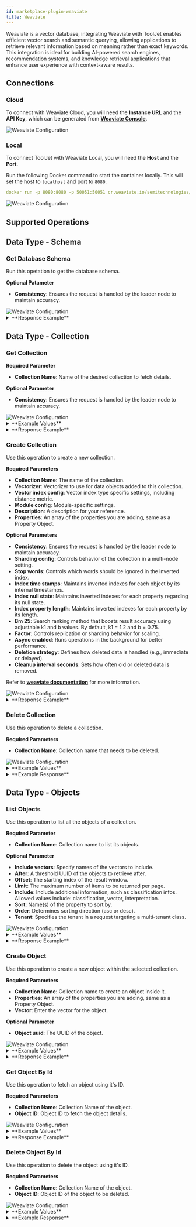 ```yaml
---
id: marketplace-plugin-weaviate
title: Weaviate
---
```


Weaviate is a vector database, integrating Weaviate with ToolJet enables efficient vector search and semantic querying, allowing applications to retrieve relevant information based on meaning rather than exact keywords. This integration is ideal for building AI-powered search engines, recommendation systems, and knowledge retrieval applications that enhance user experience with context-aware results.

## Connections

### Cloud

To connect with Weaviate Cloud, you will need the **Instance URL** and the **API Key**, which can be generated from **[Weaviate Console](https://weaviate.io/developers/wcs/connect)**.

<img className="screenshot-full" src="/img/marketplace/plugins/weaviate/cloud-config.png" alt="Weaviate Configuration" />

### Local

To connect ToolJet with Weaviate Local, you will need the **Host** and the **Port**.

Run the following Docker command to start the container locally. This will set the host to `localhost` and port to `8080`.

```yaml
docker run -p 8080:8080 -p 50051:50051 cr.weaviate.io/semitechnologies/weaviate:1.28.4
```

<img className="screenshot-full" src="/img/marketplace/plugins/weaviate/local-config.png" alt="Weaviate Configuration" />

## Supported Operations

## Data Type - Schema

### Get Database Schema

Run this opetation to get the database schema.

**Optional Patameter**

- **Consistency**: Ensures the request is handled by the leader node to maintain accuracy.

<img className="screenshot-full" src="/img/marketplace/plugins/weaviate/db-schema.png" alt="Weaviate Configuration" />

<details>
<summary>**Response Example**</summary>

```json
{
  "classes": [
    {
      "class": "Createcollection",
      "description": "Test collection create",
      "invertedIndexConfig": {
        "bm25": {
          "b": 0.75,
          "k1": 1.2
        },
        "cleanupIntervalSeconds": 300,
        "indexNullState": true,
        "indexPropertyLength": true,
        "indexTimestamps": true,
        "stopwords": {
          "additions": [
            "custom1"
          ],
          "preset": "en",
          "removals": [
            "the"
          ]
        }
      },
      "moduleConfig": {
        "text2vec-contextionary": {
          "vectorizeClassName": true
        }
      },
      "multiTenancyConfig": {
        "autoTenantActivation": false,
        "autoTenantCreation": false,
        "enabled": false
      },
      "properties": [
        {
          "dataType": [
            "text"
          ],
          "description": "Main text field",
          "indexFilterable": true,
          "indexRangeFilters": false,
          "indexSearchable": true,
          "name": "content",
          "tokenization": "word"
        }
      ],
      "replicationConfig": {
        "asyncEnabled": true,
        "deletionStrategy": "NoAutomatedResolution",
        "factor": 1
      },
      "shardingConfig": {
        "virtualPerPhysical": 128,
        "desiredCount": 1,
        "actualCount": 1,
        "desiredVirtualCount": 128,
        "actualVirtualCount": 128,
        "key": "_id",
        "strategy": "hash",
        "function": "murmur3"
      },
      "vectorIndexConfig": {
        "skip": false,
        "cleanupIntervalSeconds": 300,
        "maxConnections": 64,
        "efConstruction": 128,
        "ef": -1,
        "dynamicEfMin": 100,
        "dynamicEfMax": 500,
        "dynamicEfFactor": 8,
        "vectorCacheMaxObjects": 1000000000000,
        "flatSearchCutoff": 40000,
        "distance": "cosine",
        "pq": {
          "enabled": false,
          "bitCompression": false,
          "segments": 0,
          "centroids": 256,
          "trainingLimit": 100000,
          "encoder": {
            "type": "kmeans",
            "distribution": "log-normal"
          }
        },
        "bq": {
          "enabled": false
        },
        "sq": {
          "enabled": false,
          "trainingLimit": 100000,
          "rescoreLimit": 20
        },
        "filterStrategy": "sweeping"
      },
      "vectorIndexType": "hnsw",
      "vectorizer": "none"
    }
  ]
}
```

</details>

## Data Type - Collection

### Get Collection

**Required Parameter**

- **Collection Name**: Name of the desired collection to fetch details.

**Optional Parameter**

- **Consistency**: Ensures the request is handled by the leader node to maintain accuracy.

<img className="screenshot-full" src="/img/marketplace/plugins/weaviate/get-collection.png" alt="Weaviate Configuration" />

<details>
<summary>**Example Values**</summary>

```yaml
Collection Name: Createcollection
```

</details>

<details>
<summary>**Response Example**</summary>

```json
{
[
  {
    "dataType":["text"],
    "description":"Main text field",
    "indexFilterable":true,
    "indexRangeFilters":false,
    "indexSearchable":true,
    "name":"content",
    "tokenization":"word"
  }
],
"replicationConfig":{
  "asyncEnabled":true,
  "deletionStrategy":"NoAutomatedResolution",
  "factor":1
},
"shardingConfig":{
  "virtualPerPhysical":128,
  "desiredCount":1,
  "actualCount":1,
  "desiredVirtualCount":128,
  "actualVirtualCount":128,
  "key":"_id",
  "strategy":"hash",
  "function":"murmur3"
},
"vectorIndexConfig":{
  "skip":false,
  "cleanupIntervalSeconds":300,
  "maxConnections":64,
  "efConstruction":128,
  "ef":-1,
  "dynamicEfMin":100,
  "dynamicEfMax":500,
  "dynamicEfFactor":8,
  "vectorCacheMaxObjects":1000000000000,
  "flatSearchCutoff":40000,
  "distance":"cosine",
  "pq":{
    "enabled":false,
    "bitCompression":false,
    "segments":0,
    "centroids":256,
    "trainingLimit":100000,
    "encoder":{
      "type":"kmeans",
      "distribution":"log-normal"
    }
  },
  "bq":{
    "enabled":false
  },
  "sq":{
    "enabled":false,
    "trainingLimit":100000,
    "rescoreLimit":20
  },
  "filterStrategy":"sweeping"
},
"vectorIndexType":"hnsw",
"vectorizer":"none"
}
```

</details>

### Create Collection

Use this operation to create a new collection.

**Required Parameters**

- **Collection Name**: The name of the collection.
- **Vectorizer**: Vectorizer to use for data objects added to this collection.
- **Vector index config**: Vector index type specific settings, including distance metric.
- **Module config**: Module-specific settings.
- **Description**: A description for your reference.
- **Properties**: An array of the properties you are adding, same as a Property Object.

**Optional Parameters**

- **Consistency**: Ensures the request is handled by the leader node to maintain accuracy.
- **Sharding config**: Controls behavior of the collection in a multi-node setting.
- **Stop words**: Controls which words should be ignored in the inverted index.
- **Index time stamps**: Maintains inverted indexes for each object by its internal timestamps.
- **Index null state**: Maintains inverted indexes for each property regarding its null state.
- **Index property length**: Maintains inverted indexes for each property by its length.
- **Bm 25**: Search ranking method that boosts result accuracy using adjustable k1 and b values. By default, k1 = 1.2 and b = 0.75.
- **Factor**: Controls replication or sharding behavior for scaling.
- **Async enabled**: Runs operations in the background for better performance.
- **Deletion strategy**: Defines how deleted data is handled (e.g., immediate or delayed).
- **Cleanup interval seconds**: Sets how often old or deleted data is removed.

Refer to **[weaviate documentation](https://weaviate.io/developers/weaviate/config-refs/schema)** for more information.

<img className="screenshot-full" src="/img/marketplace/plugins/weaviate/create-collection.png" alt="Weaviate Configuration" />

<details>
<summary>**Response Example**</summary>

```json

{
  "class":"Newcollection",
  "description":"Test collection create",
  "invertedIndexConfig":{
    "bm25":{
      "b":0.75,
      "k1":1.2
    },
    "cleanupIntervalSeconds":300,
    "indexNullState":true,
    "indexPropertyLength":true,
    "indexTimestamps":true,
    "stopwords":{
      "additions":[
        "custom1"
      ],
      "preset":"en",
      "removals":[
        "the"
      ]
    }
  },
  "moduleConfig":{
    "text2vec-contextionary":{
      "vectorizeClassName":true
    }
  },
  "multiTenancyConfig":{
    "autoTenantActivation":false,
    "autoTenantCreation":false,
    "enabled":false
  },
  "properties":[
    {
      "dataType":[
        "text"
      ],
      "description":"Main text field",
      "indexFilterable":true,
      "indexRangeFilters":false,
      "indexSearchable":true,
      "name":"content",
      "tokenization":"word"
    }
  ],
  "replicationConfig":{
    "asyncEnabled":true,
    "deletionStrategy":"NoAutomatedResolution",
    "factor":1
  },
  "shardingConfig":{
    "virtualPerPhysical":128,
    "desiredCount":1,
    "actualCount":1,
    "desiredVirtualCount":128,
    "actualVirtualCount":128,
    "key":"_id",
    "strategy":"hash",
    "function":"murmur3"
  },
  "vectorIndexConfig":{
    "skip":false,
    "cleanupIntervalSeconds":300,
    "maxConnections":64,
    "efConstruction":128,
    "ef":-1,
    "dynamicEfMin":100,
    "dynamicEfMax":500,
    "dynamicEfFactor":8,
    "vectorCacheMaxObjects":1000000000000,
    "flatSearchCutoff":40000,
    "distance":"cosine",
    "pq":{
      "enabled":false,
      "bitCompression":false,
      "segments":0,
      "centroids":256,
      "trainingLimit":100000,
      "encoder":{
        "type":"kmeans",
        "distribution":"log-normal"
      }
    },
    "bq":{
      "enabled":false
    },
    "sq":{
      "enabled":false,
      "trainingLimit":100000,
      "rescoreLimit":20
    },
    "filterStrategy":"sweeping"
  },
  "vectorIndexType":"hnsw",
  "vectorizer":"none"
}
```

</details>

### Delete Collection

Use this operation to delete a collection.

**Required Parameters**

- **Collection Name**: Collection name that needs to be deleted.

<img className="screenshot-full" src="/img/marketplace/plugins/weaviate/delete-collection.png" alt="Weaviate Configuration" />

<details>
<summary>**Example Values**</summary>

```yaml
Collection Name: Newcollection
```

</details>

<details>
<summary>**Example Response**</summary>

```yaml
true
```
</details>

## Data Type - Objects

### List Objects

Use this operation to list all the objects of a collection.

**Required Parameter**

- **Collection Name**: Collection name to list its objects.

**Optional Parameter**

- **Include vectors**: Specify names of the vectors to include.
- **After**: A threshold UUID of the objects to retrieve after.
- **Offset**: The starting index of the result window.
- **Limit**: The maximum number of items to be returned per page. 
- **Include**: Include additional information, such as classification infos. Allowed values include: classification, vector, interpretation.
- **Sort**: Name(s) of the property to sort by.
- **Order**: Determines sorting direction (asc or desc).
- **Tenant**: Specifies the tenant in a request targeting a multi-tenant class.

<img className="screenshot-full" src="/img/marketplace/plugins/weaviate/list-object.png" alt="Weaviate Configuration" />

<details>
<summary>**Example Values**</summary>

```yaml
Collection Name: Testcollection
```

</details>

<details>
<summary>**Response Example**</summary>

```json
{
    "deprecations":[],
    "objects":[{
        "class":"Testcollection",
        "creationTimeUnix":1739009190787,
        "id":"296f9f17-628a-463a-b273-6ae369a3bb59",
        "lastUpdateTimeUnix":1739009190787,
        "properties":{
            "content":"This is a test document stored in Weaviate.",
            "title":"New Sample Document"
        },
        "vectorWeights":null
    },
    {
        "class":"Testcollection",
        "creationTimeUnix":1738941448311,
        "id":"550e8400-e29b-41d4-a716-446655440000",
        "lastUpdateTimeUnix":1738941448311,
        "properties":{
            "content":"This is a test document stored in Weaviate.",
            "title":"Sample Document"
        },
        "vectorWeights":null
    },
    {
        "class":"Testcollection",
        "creationTimeUnix":1739008896994,
        "id":"98a6628d-f07d-4f56-b64b-1b818201095c",
        "lastUpdateTimeUnix":1739008896994,
        "properties":{
            "content":"This is a test document stored in Weaviate.",
            "title":"Sample Document"
        },
        "vectorWeights":null
    }],
    "totalResults":3
}
```

</details>

### Create Object

Use this operation to create a new object within the selected collection.

**Required Parameters**

- **Collection Name**: Collection name to create an object inside it.
- **Properties**: An array of the properties you are adding, same as a Property Object.
- **Vector**: Enter the vector for the object.

**Optional Parameter**

- **Object uuid**: The UUID of the object.

<img className="screenshot-full" src="/img/marketplace/plugins/weaviate/create-object.png" alt="Weaviate Configuration" />

<details>
<summary>**Example Values**</summary>

```yaml
Collection Name: Testcollection
Properties: {
  "title": "New Sample Document",
  "content": "This is a test document stored in Weaviate."
}
Vectors: {{ Array(1536).fill(0.12345)}}
```

</details>


<details>
<summary>**Response Example**</summary>

```json
{
    "class":"Testcollection",
    "creationTimeUnix":1739009190787,
    "id":"296f9f17-628a-463a-b273-6ae369a3bb59",
    "lastUpdateTimeUnix":1739009190787,
    "properties":{
        "content":"This is a test document stored in Weaviate.",
        "title":"New Sample Document"
    },
    "vector":[0.12345,0.12345,.......,0.12345,0.12345]
}
```

</details>

### Get Object By Id

Use this operation to fetch an object using it's ID.

**Required Parameters**

- **Collection Name**: Collection Name of the object.
- **Object ID**: Object ID to fetch the object details.

<img className="screenshot-full" src="/img/marketplace/plugins/weaviate/get-object.png" alt="Weaviate Configuration" />

<details>
<summary>**Example Values**</summary>

```yaml
Collection Name: Testcollection
ObjectID: 550e8400-e29b-41d4-a716-446655440000
```

</details>

<details>
<summary>**Response Example**</summary>

```json
{
    "class":"Testcollection",
    "creationTimeUnix":1738941448311,
    "id":"550e8400-e29b-41d4-a716-446655440000",
    "lastUpdateTimeUnix":1738941448311,
    "properties":{
        "content":"This is a test document stored in Weaviate.",
        "title":"Sample Document"
    },
    "vectorWeights":null
}
```

</details>

### Delete Object By Id

Use this operation to delete the object using it's ID.

**Required Parameters**

- **Collection Name**: Collection Name of the object.
- **Object ID**: Object ID of the object to be deleted.

<img className="screenshot-full" src="/img/marketplace/plugins/weaviate/delete-object.png" alt="Weaviate Configuration" />

<details>
<summary>**Example Values**</summary>

```yaml
Collection Name: Testcollection
ObjectID: 550e8400-e29b-41d4-a716-446655440000
```

</details>

<details>
<summary>**Example Response**</summary>

```yaml
true
```
</details>
